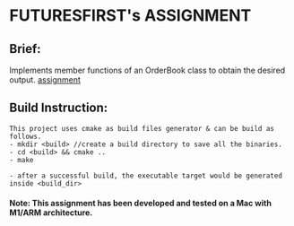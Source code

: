 # FUTURESFIRST's ASSIGNMENT

## Brief:
Implements member functions of an OrderBook class to obtain the desired output. [assignment](docs/futurefirst_asgnmt.docx)

## Build Instruction:
    This project uses cmake as build files generator & can be build as follows.
    - mkdir <build> //create a build directory to save all the binaries.
    - cd <build> && cmake ..
    - make  

    - after a successful build, the executable target would be generated inside <build_dir>

#### Note: This assignment has been developed and tested on a Mac with M1/ARM architecture.
